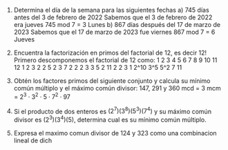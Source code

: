 
1. Determina el día de la semana para las siguientes fechas
	a) 745 días antes del 3 de febrero de 2022
		Sabemos que el 3 de febrero de 2022 era jueves
		745 mod 7 = 3
		Lunes 
	b) 867 días después del 17 de marzo de 2023
		Sabemos que el 17 de marzo de 2023 fue viernes
		867 mod 7 = 6
		Jueves
2. Encuentra la factorización en primos del factorial de 12, es decir 12!
	Primero descomponemos el factorial de 12 como:
	1 2 3 4 5 6 7 8 9 10 11 12
	1 2 3 2 2 5 2 3 7 2 2 2 3 3 5 2 11 2 2 3
	1 2^10 3^5 5^2 7 11 
3. Obtén los factores primos del siguiente conjunto y calcula su mínimo común múltiplo y el máximo común divisor: 147, 291 y 360
	mcd = 3
	mcm = $2^3 \cdot 3^2 \cdot 5 \cdot 7^2 \cdot 97$
4. Si el producto de dos enteros es $(2^7)(3^8)(5^3)(7^4)$ y su máximo común divisor es $(2^3)(3^4)(5)$, determina cual es su mínimo común múltiplo.

5. Expresa el maximo comun divisor de 124 y 323 como una combinacion lineal de dich
